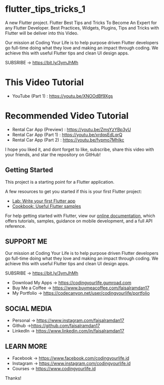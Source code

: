 # flutter_tips_tricks_1

A new Flutter project. Flutter Best Tips and Tricks To Become An Expert for any Flutter Developer. Best Practices, Widgets, Plugins, Tips and Tricks with Flutter will be deliver into this Video. 

Our mission at Coding Your Life is to help purpose driven Flutter developers go full-time doing what they love and making an impact through coding. We achieve this with useful Flutter tips and clean UI design apps.

SUBSRIBE → https://bit.ly/3ymJhMh

# This Video Tutorial
- YouTube (Part 1) : https://youtu.be/XNOOdBf9Xgs

# Recommended Video Tutorial
- Rental Car App (Preview) : https://youtu.be/ZmsYzYBp3yU
- Rental Car App (Part 1)  : https://youtu.be/xrdqsEdLqrQ
- Rental Car App (Part 2)  : https://youtu.be/fvpmo7MhIkc

I hope you liked it, and dont forget to like, subscribe, share this video with your friends, and star the repository on GitHub!

## Getting Started

This project is a starting point for a Flutter application.

A few resources to get you started if this is your first Flutter project:

- [Lab: Write your first Flutter app](https://flutter.dev/docs/get-started/codelab)
- [Cookbook: Useful Flutter samples](https://flutter.dev/docs/cookbook)

For help getting started with Flutter, view our
[online documentation](https://flutter.dev/docs), which offers tutorials,
samples, guidance on mobile development, and a full API reference.

## SUPPORT ME

Our mission at Coding Your Life is to help purpose driven Flutter developers go full-time doing what they love and making an impact through coding. We achieve this with useful Flutter tips and clean UI design apps.

SUBSRIBE → https://bit.ly/3ymJhMh

- Download My Apps → https://codingyourlife.gumroad.com
- Buy Me a Coffee → https://www.buymeacoffee.com/faisalramdan17
- My Portfolio → https://codecanyon.net/user/codingyourlife/portfolio

## SOCIAL MEDIA
- Personal → https://www.instagram.com/faisalramdan17 
- Github →https://github.com/faisalramdan17
- LinkedIn → https://www.linkedin.com/in/faisalramdan17

## LEARN MORE
- Facebook → https://www.facebook.com/codingyourlife.id
- Instagram → https://www.instagram.com/codingyourlife.id
- Courses → https://www.codingyourlife.id

Thanks!